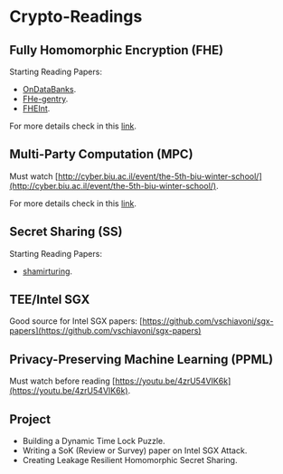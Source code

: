 # Crypto-Readings

## Fully Homomorphic Encryption (FHE) 

Starting Reading Papers: 

* [OnDataBanks](https://github.com/arupmondal-cs/Crypto-Reading/blob/master/FHE/OnDataBanks.pdf). 
* [FHe-gentry](https://github.com/arupmondal-cs/Crypto-Reading/blob/master/FHE/FHE-gentry.pdf). 
* [FHEInt](https://github.com/arupmondal-cs/Crypto-Reading/blob/master/FHE/FHEInt.pdf). 


For more details check in this [link](https://github.com/arupmondal-cs/Research-FHE). 



## Multi-Party Computation (MPC) 

Must watch [http://cyber.biu.ac.il/event/the-5th-biu-winter-school/](http://cyber.biu.ac.il/event/the-5th-biu-winter-school/). 

For more details check in this [link](https://github.com/arupmondal-cs/awesome-mpc). 





## Secret Sharing (SS) 

Starting Reading Papers:


* [shamirturing](https://github.com/arupmondal-cs/Crypto-Reading/blob/master/Secret%20Sharing/shamirturing.pdf). 





## TEE/Intel SGX

Good source for Intel SGX papers: [https://github.com/vschiavoni/sgx-papers](https://github.com/vschiavoni/sgx-papers)






## Privacy-Preserving Machine Learning (PPML) 

Must watch before reading [https://youtu.be/4zrU54VIK6k](https://youtu.be/4zrU54VIK6k). 





## Project

* Building a Dynamic Time Lock Puzzle.
* Writing a SoK (Review or Survey) paper on Intel SGX Attack.
* Creating Leakage Resilient Homomorphic Secret Sharing.

